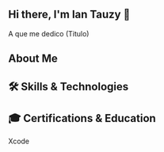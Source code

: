 ## Hi there, I'm Ian Tauzy 👋
A que me dedico (Titulo)
## About Me
## 🛠️ Skills & Technologies
## 🎓 Certifications & Education

<!--  
**SeaSmoke-Designer/SeaSmoke-Designer** is a ✨ _special_ ✨ repository because its `README.md` (this file) appears on your GitHub profile.

Here are some ideas to get you started:

- 🔭 I’m currently working on ...
- 🌱 I’m currently learning ...
- 👯 I’m looking to collaborate on ...
- 🤔 I’m looking for help with ...
- 💬 Ask me about ...
- 📫 How to reach me: ...
- 😄 Pronouns: ...
- ⚡ Fun fact: ...
--!>
Xcode
